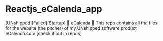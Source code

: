 # Reactjs_eCalenda_app
[UNshipped][Failed][Startup] 🚀 eCalenda 🚀 This repo contains all the files for the website (the pitcher) of my UNshipped software product eCalenda.com [check it out in repos]
